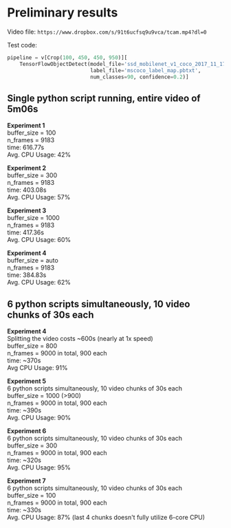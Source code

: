 # Preliminary results

Video file: `https://www.dropbox.com/s/91t6ucfsq9u9vca/tcam.mp4?dl=0`

Test code:  
```python
pipeline = v[Crop(100, 450, 450, 950)][
    TensorFlowObjectDetect(model_file='ssd_mobilenet_v1_coco_2017_11_17',
                           label_file='mscoco_label_map.pbtxt',
                           num_classes=90, confidence=0.2)]
```

## Single python script running, entire video of 5m06s  
**Experiment 1**  
buffer_size = 100  
n_frames = 9183    
time: 616.77s  
Avg. CPU Usage: 42%  

**Experiment 2**  
buffer_size = 300  
n_frames = 9183  
time: 403.08s  
Avg. CPU Usage: 57%  

**Experiment 3**  
buffer_size = 1000  
n_frames = 9183  
time: 417.36s  
Avg. CPU Usage: 60%  

**Experiment 4**  
buffer_size = auto  
n_frames = 9183  
time: 384.83s  
Avg. CPU Usage: 62%  


## 6 python scripts simultaneously, 10 video chunks of 30s each  
**Experiment 4**  
Splitting the video costs ~600s (nearly at 1x speed)  
buffer_size = 800  
n_frames = 9000 in total, 900 each  
time: ~370s  
Avg CPU Usage: 91%  

**Experiment 5**  
6 python scripts simultaneously, 10 video chunks of 30s each  
buffer_size = 1000 (>900)  
n_frames = 9000 in total, 900 each  
time: ~390s  
Avg. CPU Usage: 90%  

**Experiment 6**  
6 python scripts simultaneously, 10 video chunks of 30s each  
buffer_size = 300  
n_frames = 9000 in total, 900 each  
time: ~320s  
Avg. CPU Usage: 95%  

**Experiment 7**  
6 python scripts simultaneously, 10 video chunks of 30s each  
buffer_size = 100  
n_frames = 9000 in total, 900 each  
time: ~330s  
Avg. CPU Usage: 87% (last 4 chunks doesn't fully utilize 6-core CPU)  

